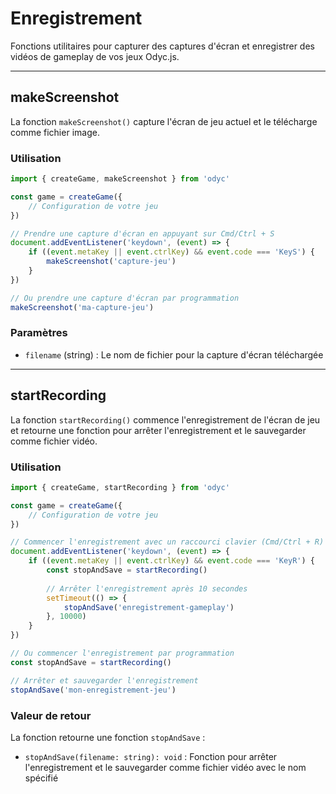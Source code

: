 <script>
import Aside from '../../../lib/ui/Doc/Aside.svelte'
import Emoji from '../../../lib/ui/Doc/Emoji.svelte'
</script>

# <Emoji src="📹" /> Enregistrement

Fonctions utilitaires pour capturer des captures d'écran et enregistrer des vidéos de gameplay de vos jeux Odyc.js.

---

## <Emoji src="📸" /> makeScreenshot

La fonction `makeScreenshot()` capture l'écran de jeu actuel et le télécharge comme fichier image.

### <Emoji src="⚡" /> Utilisation

```js
import { createGame, makeScreenshot } from 'odyc'

const game = createGame({
	// Configuration de votre jeu
})

// Prendre une capture d'écran en appuyant sur Cmd/Ctrl + S
document.addEventListener('keydown', (event) => {
	if ((event.metaKey || event.ctrlKey) && event.code === 'KeyS') {
		makeScreenshot('capture-jeu')
	}
})

// Ou prendre une capture d'écran par programmation
makeScreenshot('ma-capture-jeu')
```

### <Emoji src="📋" /> Paramètres

- `filename` (string) : Le nom de fichier pour la capture d'écran téléchargée

---

## <Emoji src="🎬" /> startRecording

La fonction `startRecording()` commence l'enregistrement de l'écran de jeu et retourne une fonction pour arrêter l'enregistrement et le sauvegarder comme fichier vidéo.

### <Emoji src="⚡" /> Utilisation

```js
import { createGame, startRecording } from 'odyc'

const game = createGame({
	// Configuration de votre jeu
})

// Commencer l'enregistrement avec un raccourci clavier (Cmd/Ctrl + R)
document.addEventListener('keydown', (event) => {
	if ((event.metaKey || event.ctrlKey) && event.code === 'KeyR') {
		const stopAndSave = startRecording()
		
		// Arrêter l'enregistrement après 10 secondes
		setTimeout(() => {
			stopAndSave('enregistrement-gameplay')
		}, 10000)
	}
})

// Ou commencer l'enregistrement par programmation
const stopAndSave = startRecording()

// Arrêter et sauvegarder l'enregistrement
stopAndSave('mon-enregistrement-jeu')
```

### <Emoji src="📋" /> Valeur de retour

La fonction retourne une fonction `stopAndSave` :

- `stopAndSave(filename: string): void` : Fonction pour arrêter l'enregistrement et le sauvegarder comme fichier vidéo avec le nom spécifié